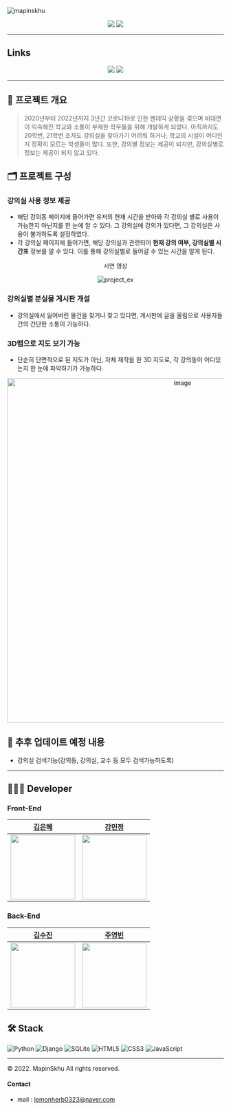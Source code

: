 ![mapinskhu](getherapp/static/img/biglogo.png)
<div align='center'>
<img src="https://img.shields.io/badge/version-1.0.0-green">
<a href="https://hits.seeyoufarm.com"><img src="https://hits.seeyoufarm.com/api/count/incr/badge.svg?url=https%3A%2F%2Fgithub.com%2FGraceKim527%2FSkhuGether&count_bg=%23BAE688&title_bg=%23767676&icon=github.svg&icon_color=%23E7E7E7&title=hits&edge_flat=true"/></a>
<br/>

</div>

---
## Links
<div align='center'>
<a href='#'>
<img src='https://img.shields.io/badge/-HomePage-lightgrey'></a>  
<a href='https://github.com/GraceKim527/SkhuGether'>
<img src='https://img.shields.io/badge/-github-lightgrey'>
</a>
</div>

--- 

## 📑 프로젝트 개요
> 2020년부터 2022년까지 3년간 코로나19로 인한 펜데믹 상황을 겪으며 비대면이 익숙해진 학교와 소통이 부재한 학우들을 위해 개발하게 되었다. 아직까지도 20학번, 21학번 조차도 강의실을 찾아가기 어려워 하거나, 학교의 시설이 어디인지 정확히 모르는 학생들이 많다. 또한, 강의별 정보는 제공이 되지만, 강의실별로 정보는 제공이 되지 않고 있다.


## 🗂 프로젝트 구성
### 강의실 사용 정보 제공
- 해당 강의동 페이지에 들어가면 유저의 현재 시간을 받아와 각 강의실 별로 사용이 가능한지 아닌지를 한 눈에 알 수 있다. 그 강의실에 강의가 있다면, 그 강의실은 사용이 불가하도록 설정하였다.
- 각 강의실 페이지에 들어가면, 해당 강의실과 관련되어 **현재 강의 여부, 강의실별 시간표** 정보를 알 수 있다. 이를 통해 강의실별로 들어갈 수 있는 시간을 알게 된다.

<div align='center'>
<span>시연 영상</span>

![project_ex](https://user-images.githubusercontent.com/80322308/196371301-2811228c-b28d-4ff3-ac9c-1c5245b42e38.gif)
</div>



### 강의실별 분실물 게시판 개설
- 강의실에서 잃어버린 물건을 찾거나 찾고 있다면, 게시판에 글을 올림으로 사용자들간의 간단한 소통이 가능하다. 


<div align='center'>

</div>

### 3D맵으로 지도 보기 가능
- 단순히 단면적으로 된 지도가 아닌, 자체 제작을 한 3D 지도로, 각 강의동이 어디있는지 한 눈에 파악하기가 가능하다.

<div align='center'>
<img width="800" alt="image" src="https://user-images.githubusercontent.com/80322308/196369603-e1acd281-8f24-43ba-a69b-5cf4158291e5.png">
</div>

## 🔖 추후 업데이트 예정 내용
- 강의실 검색기능(강의동, 강의실, 교수 등 모두 검색가능하도록)

---
## 👩🏻‍💻 Developer
### Front-End
| [김은혜](https://github.com/gracekim527) |[강민정](https://github.com/staccato20) | 
|:---:|:---:|
| <img src="https://github.com/gracekim527.png" width="150"> | <img src="https://github.com/staccato20.png" width="150"> | 

### Back-End
| [김수진](https://github.com/sujeengim) | [주영빈](https://github.com/Rommmu)
|:---:|:---:|
|<img src="https://github.com/sujeengim.png" width="150"> | <img src="https://github.com/Rommmu.png" width="150"> |


## 🛠 Stack 
![Python](https://img.shields.io/badge/python-3670A0?style=for-the-badge&logo=python&logoColor=ffdd54)
![Django](https://img.shields.io/badge/django-%23092E20.svg?style=for-the-badge&logo=django&logoColor=white)
![SQLite](https://img.shields.io/badge/sqlite-%2307405e.svg?style=for-the-badge&logo=sqlite&logoColor=white)
![HTML5](https://img.shields.io/badge/html5-%23E34F26.svg?style=for-the-badge&logo=html5&logoColor=white)
![CSS3](https://img.shields.io/badge/css3-%231572B6.svg?style=for-the-badge&logo=css3&logoColor=white)
![JavaScript](https://img.shields.io/badge/javascript-%23323330.svg?style=for-the-badge&logo=javascript&logoColor=%23F7DF1E)

--- 
© 2022. MapinSkhu All rights reserved.  
#### Contact
- mail : lemonherb0323@naver.com
